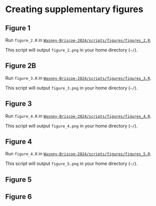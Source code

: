 # Creating supplementary figures

## Figure 1

Run `figure_2.R` in [`Wasney-Briscoe-2024/scripts/figures/figures_2.R`](https://github.com/garudlab/Wasney-Briscoe-2024/tree/main/scripts/figures/figure_2.R).

This script will output `figure_2.png` in your home directory (`~/`).

## Figure 2B

Run `figure_3.R` in [`Wasney-Briscoe-2024/scripts/figures/figures_3.R`](https://github.com/garudlab/Wasney-Briscoe-2024/tree/main/scripts/figures/figure_3.R).

This script will output `figure_3.png` in your home directory (`~/`).

## Figure 3

Run `figure_4.R` in [`Wasney-Briscoe-2024/scripts/figures/figures_4.R`](https://github.com/garudlab/Wasney-Briscoe-2024/tree/main/scripts/figures/figure_3.R).

This script will output `figure_4.png` in your home directory (`~/`).

## Figure 4

Run `figure_4.R` in [`Wasney-Briscoe-2024/scripts/figures/figures_5.R`](https://github.com/garudlab/Wasney-Briscoe-2024/tree/main/scripts/figures/figure_5.R).

This script will output `figure_5.png` in your home directory (`~/`).

## Figure 5

## Figure 6


